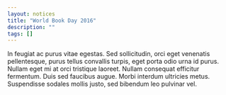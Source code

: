 ```yaml
---
layout: notices
title: "World Book Day 2016"
description: ""
tags: []
---
```


In feugiat ac purus vitae egestas. Sed sollicitudin, orci eget venenatis pellentesque, purus tellus convallis turpis, eget porta odio urna id purus. Nullam eget mi at orci tristique laoreet. Nullam consequat efficitur fermentum. Duis sed faucibus augue. Morbi interdum ultricies metus. Suspendisse sodales mollis justo, sed bibendum leo pulvinar vel.
